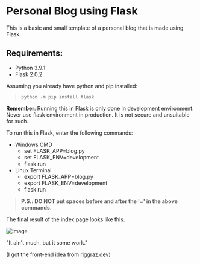 # Personal Blog using Flask

This is a basic and small template of a personal blog that is made using Flask.


## Requirements:
 - Python 3.9.1
 - Flask 2.0.2

Assuming you already have python and pip installed:

> `python -m pip install flask`


**Remember**: Running this in Flask is only done in development environment. Never use flask environment in production. It is not secure and unsuitable for such.


To run this in Flask, enter the following commands:
 - Windows CMD
   + set FLASK_APP=blog.py
   + set FLASK_ENV=development
   + flask run
 - Linux Terminal
   + export FLASK_APP=blog.py
   + export FLASK_ENV=development
   + flask run


> **P.S.: DO NOT put spaces before and after the '=' in the above commands.**


The final result of the index page looks like this.

![image](https://user-images.githubusercontent.com/36519233/147665968-6fdb9592-1f7b-41a2-a9e4-a3bd9c5d6f85.png)


"It ain't much, but it some work."

(I got the front-end idea from [riggraz.dev](https://riggraz.dev/no-style-please/))
